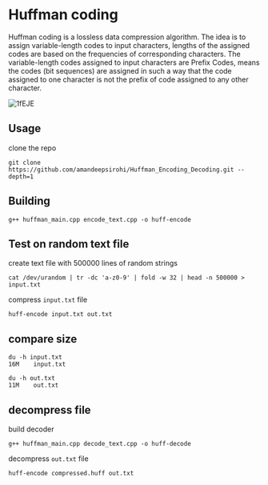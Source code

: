 # Huffman coding

Huffman coding is a lossless data compression algorithm. The idea is to assign variable-length codes to input characters, lengths of the assigned codes are based on the frequencies of corresponding characters. 
The variable-length codes assigned to input characters are Prefix Codes, means the codes (bit sequences) are assigned in such a way that the code assigned to one character is not the prefix of code assigned to any other character.


![1fEJE](https://github.com/amandeepsirohi/Huffman_Encoding_Decoding/assets/125798090/5e25c80b-8f86-45b5-9685-5ef32e6c4954)

## Usage
clone the repo
```console
git clone https://github.com/amandeepsirohi/Huffman_Encoding_Decoding.git --depth=1
```

## Building
```console
g++ huffman_main.cpp encode_text.cpp -o huff-encode
```

## Test on random text file
create text file with 500000 lines of random strings
```console
cat /dev/urandom | tr -dc 'a-z0-9' | fold -w 32 | head -n 500000 > input.txt
```

compress `input.txt` file
```console
huff-encode input.txt out.txt
```

## compare size
```console
du -h input.txt
16M    input.txt
```

```console
du -h out.txt
11M    out.txt
```

## decompress file
build decoder
```console
g++ huffman_main.cpp decode_text.cpp -o huff-decode
```

decompress `out.txt` file
```console
huff-encode compressed.huff out.txt
```
